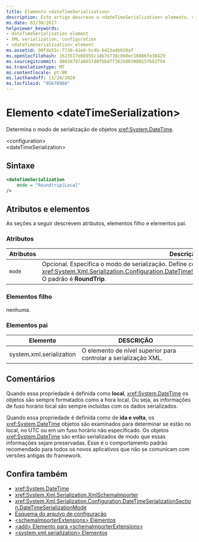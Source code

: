 ```yaml
---
title: Elemento <dateTimeSerialization>
description: Este artigo descreve o <dateTimeSerialization> elemento, que determina o modo de serialização de objetos DateTime.
ms.date: 03/30/2017
helpviewer_keywords:
- dateTimeSerialization element
- XML serialization, configuration
- <dateTimeSerialization> element
ms.assetid: 90fda55c-7730-41e9-bc4b-6423a4b920af
ms.openlocfilehash: 1623517e66955c14b7e738c860ec16086fe30429
ms.sourcegitcommit: d8020797a6657d0fbbdff362b80300815f682f94
ms.translationtype: MT
ms.contentlocale: pt-BR
ms.lasthandoff: 11/24/2020
ms.locfileid: "95678968"
---
```

# <a name="datetimeserialization-element"></a>Elemento \<dateTimeSerialization>

Determina o modo de serialização de objetos <xref:System.DateTime>.  
  
 \<configuration>  
\<dateTimeSerialization>  
  
## <a name="syntax"></a>Sintaxe  
  
```xml  
<dateTimeSerialization  
    mode = "Roundtrip|Local"  
/>  
```  
  
## <a name="attributes-and-elements"></a>Atributos e elementos  

 As seções a seguir descrevem atributos, elementos filho e elementos pai.  
  
### <a name="attributes"></a>Atributos  
  
|Atributos|Descrição|  
|----------------|-----------------|  
|`mode`|Opcional. Especifica o modo de serialização. Define como um dos valores de <xref:System.Xml.Serialization.Configuration.DateTimeSerializationSection.DateTimeSerializationMode>. O padrão é **RoundTrip**.|  
  
### <a name="child-elements"></a>Elementos filho  

 nenhuma.  
  
### <a name="parent-elements"></a>Elementos pai  
  
|Elemento|DESCRIÇÃO|  
|-------------|-----------------|  
|system.xml.serialization|O elemento de nível superior para controlar a serialização XML.|  
  
## <a name="remarks"></a>Comentários  

Quando essa propriedade é definida como **local**, <xref:System.DateTime> os objetos são sempre formatados como a hora local. Ou seja, as informações de fuso horário local são sempre incluídas com os dados serializados.
  
Quando essa propriedade é definida como de **ida e volta**, os <xref:System.DateTime> objetos são examinados para determinar se estão no local, no UTC ou em um fuso horário não especificado. Os objetos <xref:System.DateTime> são então serializados de modo que essas informações sejam preservadas. Esse é o comportamento padrão recomendado para todos os novos aplicativos que não se comunicam com versões antigas do framework.  
  
## <a name="see-also"></a>Confira também

- <xref:System.DateTime>
- <xref:System.Xml.Serialization.XmlSchemaImporter>
- <xref:System.Xml.Serialization.Configuration.DateTimeSerializationSection.DateTimeSerializationMode>
- [Esquema do arquivo de configuração](../../framework/configure-apps/file-schema/index.md)
- [\<schemaImporterExtensions> Elementos](schemaimporterextensions-element.md)
- [\<add> Elemento para \<schemaImporterExtensions>](add-element-for-schemaimporterextensions.md)
- [\<system.xml.serialization> Elementos](system-xml-serialization-element.md)
